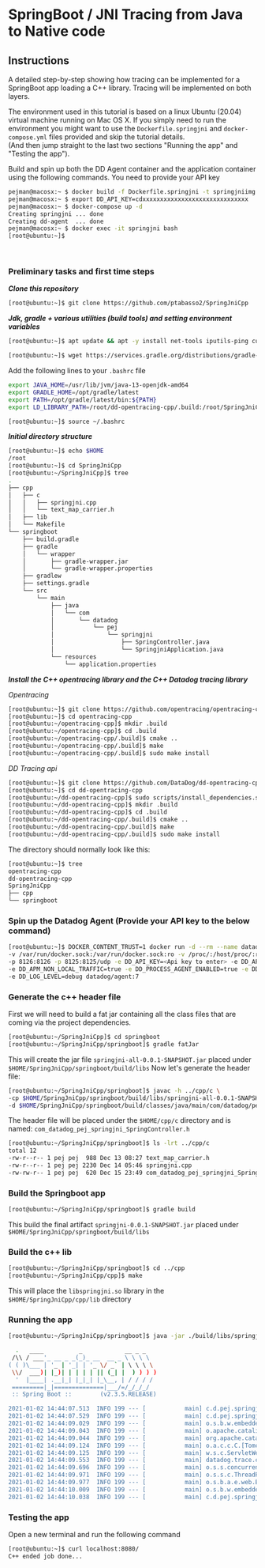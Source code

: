 # SpringBoot / JNI Tracing from Java to Native code

## Instructions


A detailed step-by-step showing how tracing can be implemented for a SpringBoot app loading a C++ library.
Tracing will be implemented on both layers.

The environment used in this tutorial is based on a linux Ubuntu (20.04) virtual machine running on Mac OS X. 
If you simply need to run the environment you might want to use the `Dockerfile.springjni` and `docker-compose.yml` files provided and skip the tutorial details.<br>
(And then jump straight to the last two sections "Running the app" and "Testing the app").

Build and spin up both the DD Agent container and the application container using the following commands. 
You need to provide your API key

```sh
pejman@macosx:~ $ docker build -f Dockerfile.springjni -t springjniimg .
pejman@macosx:~ $ export DD_API_KEY=cdxxxxxxxxxxxxxxxxxxxxxxxxxxxxxx
pejman@macosx:~ $ docker-compose up -d
Creating springjni ... done
Creating dd-agent  ... done
pejman@macosx:~ $ docker exec -it springjni bash
[root@ubuntu:~]$ 
```

<br>

### Preliminary tasks and first time steps

***Clone this repository***

```sh
[root@ubuntu:~]$ git clone https://github.com/ptabasso2/SpringJniCpp
```

***Jdk, gradle + various utilities (build tools) and setting environment variables***

```sh
[root@ubuntu:~]$ apt update && apt -y install net-tools iputils-ping curl vim procps netcat wget gnupg2 apt-transport-https sudo lsof unzip git zip tree build-essential cmake gdb openjdk-13-jdk

[root@ubuntu:~]$ wget https://services.gradle.org/distributions/gradle-6.5.1-bin.zip -P /tmp && unzip -d /opt/gradle /tmp/gradle-6.5.1-bin.zip && ln -s /opt/gradle/gradle-6.5.1 /opt/gradle/latest
```

Add the following lines to your `.bashrc` file

```sh
export JAVA_HOME=/usr/lib/jvm/java-13-openjdk-amd64
export GRADLE_HOME=/opt/gradle/latest
export PATH=/opt/gradle/latest/bin:${PATH}
export LD_LIBRARY_PATH=/root/dd-opentracing-cpp/.build:/root/SpringJniCpp/cpp/lib
```

```sh
[root@ubuntu:~]$ source ~/.bashrc
```

***Initial directory structure***

```sh
[root@ubuntu:~]$ echo $HOME
/root
[root@ubuntu:~]$ cd SpringJniCpp
[root@ubuntu:~/SpringJniCpp]$ tree
.
├── cpp
│   ├── c
│   │   ├── springjni.cpp
│   │   └── text_map_carrier.h
│   ├── lib
│   └── Makefile
└── springboot
    ├── build.gradle
    ├── gradle
    │   └── wrapper
    │       ├── gradle-wrapper.jar
    │       └── gradle-wrapper.properties
    ├── gradlew
    ├── settings.gradle
    └── src
        └── main
            ├── java
            │   └── com
            │       └── datadog
            │           └── pej
            │               └── springjni
            │                   ├── SpringController.java
            │                   └── SpringjniApplication.java
            └── resources
                └── application.properties

```



***Install the C++ opentracing library and the C++ Datadog tracing library***

*Opentracing*

```sh
[root@ubuntu:~]$ git clone https://github.com/opentracing/opentracing-cpp.git
[root@ubuntu:~]$ cd opentracing-cpp
[root@ubuntu:~/opentracing-cpp]$ mkdir .build
[root@ubuntu:~/opentracing-cpp]$ cd .build
[root@ubuntu:~/opentracing-cpp/.build]$ cmake ..
[root@ubuntu:~/opentracing-cpp/.build]$ make
[root@ubuntu:~/opentracing-cpp/.build]$ sudo make install
```

*DD Tracing api*

```sh
[root@ubuntu:~]$ git clone https://github.com/DataDog/dd-opentracing-cpp
[root@ubuntu:~]$ cd dd-opentracing-cpp
[root@ubuntu:~/dd-opentracing-cpp]$ sudo scripts/install_dependencies.sh
[root@ubuntu:~/dd-opentracing-cpp]$ mkdir .build
[root@ubuntu:~/dd-opentracing-cpp]$ cd .build
[root@ubuntu:~/dd-opentracing-cpp/.build]$ cmake ..
[root@ubuntu:~/dd-opentracing-cpp/.build]$ make
[root@ubuntu:~/dd-opentracing-cpp/.build]$ sudo make install
```



The directory should normally look like this:

```sh
[root@ubuntu:~]$ tree
opentracing-cpp
dd-opentracing-cpp
SpringJniCpp
├── cpp
└── springboot
```


### Spin up the Datadog Agent (Provide your API key  to the  below command)


```sh
[root@ubuntu:~]$ DOCKER_CONTENT_TRUST=1 docker run -d --rm --name datadog_agent -h datadog \ 
-v /var/run/docker.sock:/var/run/docker.sock:ro -v /proc/:/host/proc/:ro -v /sys/fs/cgroup/:/host/sys/fs/cgroup:ro \
-p 8126:8126 -p 8125:8125/udp -e DD_API_KEY=<Api key to enter> -e DD_APM_ENABLED=true \
-e DD_APM_NON_LOCAL_TRAFFIC=true -e DD_PROCESS_AGENT_ENABLED=true -e DD_DOGSTATSD_NON_LOCAL_TRAFFIC="true" \ 
-e DD_LOG_LEVEL=debug datadog/agent:7
```


### Generate the c++ header file

First we will need to build a fat jar containing all the class files that are coming via the project dependencies.  

```sh
[root@ubuntu:~/SpringJniCpp]$ cd springboot
[root@ubuntu:~/SpringJniCpp/springboot]$ gradle fatJar 
```

This will create the jar file `springjni-all-0.0.1-SNAPSHOT.jar` placed under  `$HOME/SpringJniCpp/springboot/build/libs`
Now let's generate the header file:

```sh
[root@ubuntu:~/SpringJniCpp/springboot]$ javac -h ../cpp/c \
-cp $HOME/SpringJniCpp/springboot/build/libs/springjni-all-0.0.1-SNAPSHOT.jar \
-d $HOME/SpringJniCpp/springboot/build/classes/java/main/com/datadog/pej/springjni src/main/java/com/datadog/pej/springjni/SpringController.java
```

The header file will be placed under the `$HOME/cpp/c` directory and is named: `com_datadog_pej_springjni_SpringController.h`


```sh
[root@ubuntu:~/SpringJniCpp/springboot]$ ls -lrt ../cpp/c
total 12
-rw-r--r-- 1 pej pej  988 Dec 13 08:27 text_map_carrier.h
-rw-r--r-- 1 pej pej 2230 Dec 14 05:46 springjni.cpp
-rw-rw-r-- 1 pej pej  620 Dec 15 23:49 com_datadog_pej_springjni_SpringController.h
```


### Build the Springboot app

```sh
[root@ubuntu:~/SpringJniCpp/springboot]$ gradle build
```

This build the final artifact `springjni-0.0.1-SNAPSHOT.jar` placed under `$HOME/SpringJniCpp/springboot/build/libs`


### Build the c++ lib

```sh
[root@ubuntu:~/SpringJniCpp/springboot]$ cd ../cpp
[root@ubuntu:~/SpringJniCpp/cpp]$ make
```

This will place the `libspringjni.so` library in the `$HOME/SpringJniCpp/cpp/lib` directory

### Running the app
 

```sh
[root@ubuntu:~/SpringJniCpp/springboot]$ java -jar ./build/libs/springjni-0.0.1-SNAPSHOT.jar

  .   ____          _            __ _ _
 /\\ / ___'_ __ _ _(_)_ __  __ _ \ \ \ \
( ( )\___ | '_ | '_| | '_ \/ _` | \ \ \ \
 \\/  ___)| |_)| | | | | || (_| |  ) ) ) )
  '  |____| .__|_| |_|_| |_\__, | / / / /
 =========|_|==============|___/=/_/_/_/
 :: Spring Boot ::        (v2.3.5.RELEASE)

2021-01-02 14:44:07.513  INFO 199 --- [           main] c.d.pej.springjni.SpringjniApplication   : Starting SpringjniApplication on ubuntu with PID 199 (/root/SpringJniCpp/springboot/build/libs/springjni-0.0.1-SNAPSHOT.jar started by root in /root/SpringJniCpp/springboot)
2021-01-02 14:44:07.529  INFO 199 --- [           main] c.d.pej.springjni.SpringjniApplication   : No active profile set, falling back to default profiles: default
2021-01-02 14:44:09.029  INFO 199 --- [           main] o.s.b.w.embedded.tomcat.TomcatWebServer  : Tomcat initialized with port(s): 8080 (http)
2021-01-02 14:44:09.043  INFO 199 --- [           main] o.apache.catalina.core.StandardService   : Starting service [Tomcat]
2021-01-02 14:44:09.044  INFO 199 --- [           main] org.apache.catalina.core.StandardEngine  : Starting Servlet engine: [Apache Tomcat/9.0.36]
2021-01-02 14:44:09.124  INFO 199 --- [           main] o.a.c.c.C.[Tomcat].[localhost].[/]       : Initializing Spring embedded WebApplicationContext
2021-01-02 14:44:09.125  INFO 199 --- [           main] w.s.c.ServletWebServerApplicationContext : Root WebApplicationContext: initialization completed in 1466 ms
2021-01-02 14:44:09.553  INFO 199 --- [           main] datadog.trace.core.StatusLogger          : DATADOG TRACER CONFIGURATION {"version":"0.68.0~ca80da2a6","os_name":"Linux","os_version":"5.4.0-58-generic","architecture":"amd64","lang":"jvm","lang_version":"13.0.4","jvm_vendor":"Private Build","jvm_version":"13.0.4+8-Ubuntu-120.04","java_class_version":"57.0","http_nonProxyHosts":"null","http_proxyHost":"null","enabled":true,"service":"springjni-0.0.1-SNAPSHOT","agent_url":"http://localhost:8126","agent_error":true,"debug":false,"analytics_enabled":false,"sampling_rules":[{},{}],"priority_sampling_enabled":true,"logs_correlation_enabled":false,"profiling_enabled":false,"dd_version":"0.68.0~ca80da2a6","health_checks_enabled":true,"configuration_file":"no config file present","runtime_id":"ca79777e-c2d8-42d8-822d-0473bc8cd637"}
2021-01-02 14:44:09.696  INFO 199 --- [           main] o.s.s.concurrent.ThreadPoolTaskExecutor  : Initializing ExecutorService 'applicationTaskExecutor'
2021-01-02 14:44:09.971  INFO 199 --- [           main] o.s.s.c.ThreadPoolTaskScheduler          : Initializing ExecutorService 'taskScheduler'
2021-01-02 14:44:09.977  INFO 199 --- [           main] o.s.b.a.e.web.EndpointLinksResolver      : Exposing 2 endpoint(s) beneath base path '/actuator'
2021-01-02 14:44:10.009  INFO 199 --- [           main] o.s.b.w.embedded.tomcat.TomcatWebServer  : Tomcat started on port(s): 8080 (http) with context path ''
2021-01-02 14:44:10.038  INFO 199 --- [           main] c.d.pej.springjni.SpringjniApplication   : Started SpringjniApplication in 3.007 seconds (JVM running for 3.491)
```

### Testing the app

Open a new terminal and run the following command

```sh
[root@ubuntu:~]$ curl localhost:8080/
C++ ended job done...
```

